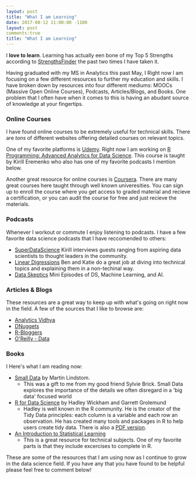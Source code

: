 ```yaml
---
layout: post
title: "What I am Learning"
date: 2017-08-12 11:00:00 -1100
layout: post
comments:true
title: "What I am Learning"
---
```

I **love to learn**.  Learning has actually een bone of my Top 5 Strengths according to [StrengthsFinder](http://www.strengthsfinder.com/home.aspx) the past two times I have taken it.

Having graduated with my MS in Analytics this past May, I   Right now I am focusing on a few different resources to further my education and skills.  I have broken down by resources into four different mediums: MOOCs (Massive Open Online Courses), Podcasts, Articles/Blogs, and Books.  One problem that I often have when it comes to this is having an abudant source of knowledge at your fingertips. 

### Online Courses
I have found online courses to be extremely useful for technical skills.  There are *tons* of different websites offering detailed courses on relevant topics.  

One of my favorite platforms is [Udemy](https://www.udemy.com/).  Right now I am working on [R Programming: Advanced Analytics for Data Science](https://www.udemy.com/r-analytics/learn/v4/t/lecture/5192740?start=0).  This course is taught by Kirill Eremenko who also has one of my favorite podcasts I mention below.

Another great resource for online courses is [Coursera](https://www.coursera.org/).  There are many great courses here taught through well known univeresities.  You can sign up to enroll the course where you get access to graded material and recieve a certification, or you can audit the course for free and just recieve the materials.
  
### Podcasts
Whenever I workout or commute I enjoy listening to podcasts.  I have a few favorite data science podcasts that I have reccomended to others:
* [SuperDataScience](https://soundcloud.com/superdatascience)  Kirill interviews guests ranging from aspiring data scientists to thought leaders in the community. 
* [Linear Digressions](http://lineardigressions.com/) Ben and Katie do a great job at diving into technical topics and explaining them in a non-techinal way.
* [Data Skeptics](https://dataskeptic.com/podcast) Mini Episodes of DS, Machine Learning, and AI.

### Articles & Blogs
These resources are a great way to keep up with what's going on right now in the field.  A few of the sources that I like to browse are:
* [Analytics Vidhya](https://www.analyticsvidhya.com/)
* [DNuggets](http://www.kdnuggets.com/)
* [R-Bloggers](https://www.r-bloggers.com/)
* [O'Reilly - Data](https://www.oreilly.com/topics/data)

### Books
I Here's what I am reading now:
  * [Small Data](https://www.amazon.com/Small-DATA-Clues-Uncover-Trends/dp/1522635181) by Martin Lindstom.
    + This was a gift to me from my good friend Sylvie Brick.  Small Data explores the importance of the details we often disregard in a 'big data' focused world
  * [R for Data Science](https://www.amazon.com/Data-Science-Transform-Visualize-Model/dp/1491910399) by Hadley Wickham and Garrett Grolemund
    + Hadley is well known in the R community.  He is the creator of the Tidy Data principles: each column is a variable and each row an observation.  He has created many tools and packages in R to help users create tidy data.  There is also a [PDF version](http://r4ds.had.co.nz/).
  * [An Introduction to Statistical Learning](https://www.amazon.com/Introduction-Statistical-Learning-Applications-Statistics/dp/1461471370/ref=pd_lpo_sbs_14_t_0?_encoding=UTF8&psc=1&refRID=RM7YQVRZ75BTFNX33TEP)
    + This is a great resource for technical subjects.  One of my favorite parts is that they include excercises to complete in R.


These are some of the resources that I am using now as I continue to grow in the data science field.  If you have any that you have found to be helpful please feel free to comment below!
